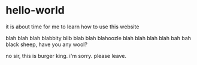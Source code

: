 # hello-world
it is about time for me to learn how to use this website

blah blah blah blabbity blib blab blah blahoozle blah blah blah blah bah bah black sheep, have you any wool?

no sir, this is burger king. i'm sorry. please leave.
